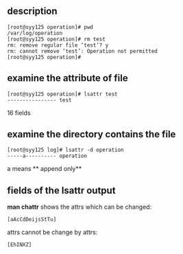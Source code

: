 ## description
```
[root@syy125 operation]# pwd
/var/log/operation
[root@syy125 operation]# rm test
rm: remove regular file ‘test’? y
rm: cannot remove ‘test’: Operation not permitted
[root@syy125 operation]#
```

## examine the attribute of file
```
[root@syy125 operation]# lsattr test
---------------- test
```
16 fields

## examine the directory contains the file
```
[root@syy125 log]# lsattr -d operation
-----a---------- operation
```
a means ** append only**

## fields of the lsattr output
**man chattr** shows the attrs which can be changed:
```
[aAcCdDeijsStTu]
```
attrs cannot be change by attrs:
```
[EhINXZ]
```

